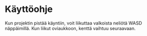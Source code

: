 # Käyttöohje

Kun projektin pistää käyntiin, voit liikuttaa valkoista neliötä WASD näppäimillä.
Kun liikut oviaukkoon, kenttä vaihtuu seuraavaan.